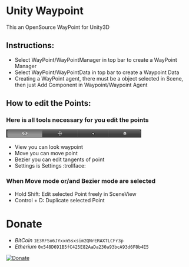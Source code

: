 # Unity Waypoint

This an OpenSource WayPoint for Unity3D

## Instructions:  
* Select WayPoint/WayPointManager in top bar to create a WayPoint Manager
* Select WayPoint/WayPointData in top bar to create a Waypoint Data
* Creating a WayPoint agent, there must be a object selected in Scene, then just Add Component in Waypoint/Waypoint Agent

## How to edit the Points:
### Here is all tools necessary for you edit the points
![alt text](toolbar.png "Toolbar")

* View you can look waypoint
* Move you can move point
* Bezier you can edit tangents of point
* Settings is Settings :trollface:

### When Move mode or/and Bezier mode are selected
* Hold Shift: Edit selected Point freely in SceneView
* Control + D: Duplicate selected Point


# Donate
* *BitCoin* `1E3RFSo6JYxxn5sxsim2QNrERAXTLCFr3p`
* *Etherium* `0x548D691B5fC425E82AaDa230a93bcA93d6F8b4E5`

[![Donate](https://img.shields.io/badge/Donate-PayPal-green.svg)](https://www.paypal.com/cgi-bin/webscr?cmd=_s-xclick&hosted_button_id=8AG9E4HZ9ERUA)
